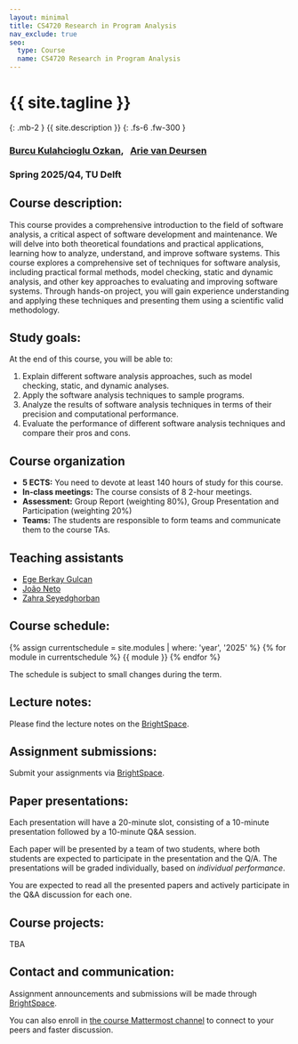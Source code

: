```yaml
---
layout: minimal
title: CS4720 Research in Program Analysis
nav_exclude: true
seo:
  type: Course
  name: CS4720 Research in Program Analysis
---
```


# {{ site.tagline }}
{: .mb-2 }
{{ site.description }}
{: .fs-6 .fw-300 }

### [Burcu Kulahcioglu Ozkan](https://burcuku.github.io/home/), &nbsp; [Arie van Deursen](https://avandeursen.com/about/)

### Spring 2025/Q4, TU Delft



## Course description:

This course provides a comprehensive introduction to the field of software analysis, a critical aspect of software development and maintenance. We will delve into both theoretical foundations and practical applications, learning how to analyze, understand, and improve software systems. This course explores a comprehensive set of techniques for software analysis, including practical formal methods, model checking, static and dynamic analysis, and other key approaches to evaluating and improving software systems. Through hands-on project, you will gain experience understanding and applying these techniques and presenting them using a scientific valid methodology.

## Study goals:

At the end of this course, you will be able to:  
1. Explain different software analysis approaches, such as model checking, static, and dynamic analyses.  
2. Apply the software analysis techniques to sample programs.  
3. Analyze the results of software analysis techniques in terms of their precision and computational performance.  
4. Evaluate the performance of different software analysis techniques and compare their pros and cons. 


## Course organization

* **5 ECTS:** You need to devote at least 140 hours of study for this course.  
* **In-class meetings:** The course consists of 8 2-hour meetings. 
* **Assessment:** Group Report (weighting 80%), Group Presentation and Participation (weighting 20%)
* **Teams:** The students are responsible to form teams and communicate them to the course TAs.


## Teaching assistants

* [Ege Berkay Gulcan](https://nl.linkedin.com/in/ege-berkay-g%C3%BClcan-98b370109)
* [João Neto](https://joao.neto.pt/)
* [Zahra Seyedghorban](https://nl.linkedin.com/in/zahraseyedghorban)


## Course schedule:

{% assign currentschedule = site.modules | where: 'year', '2025' %}
{% for module in currentschedule %}
{{ module }}
{% endfor %}

The schedule is subject to small changes during the term.

## Lecture notes:
 
Please find the lecture notes on the [BrightSpace](https://brightspace.tudelft.nl/d2l/home/680678).

## Assignment submissions:

Submit your assignments via [BrightSpace](https://brightspace.tudelft.nl/d2l/home/680678).


## Paper presentations:

Each presentation will have a 20-minute slot, consisting of a 10-minute presentation followed by a 10-minute Q&A session. 

Each paper will be presented by a team of two students, where both students are expected to participate in the presentation and the Q/A. The presentations will be graded individually, based on *individual performance*.

You are expected to read all the presented papers and actively participate in the Q&A discussion for each one.

 
## Course projects:
 
 TBA
 
<!-- Please find the information about the course projects on the [BrightSpace](https://brightspace.tudelft.nl/d2l/home/680678). -->


## Contact and communication:

Assignment announcements and submissions will be made through [BrightSpace](https://brightspace.tudelft.nl/d2l/home/680678).

You can also enroll in [the course Mattermost channel](https://mattermost.tudelft.nl/signup_user_complete/?id=bq4nuq8hctra7ci7n7smr3145r&md=link&sbr=su) to connect to your peers and faster discussion.
